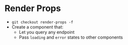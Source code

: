 # Render Props

* `git checkout render-props -f`
* Create a component that:
  * Let you query any endpoint
  * Pass `loading` and `error` states to other components
